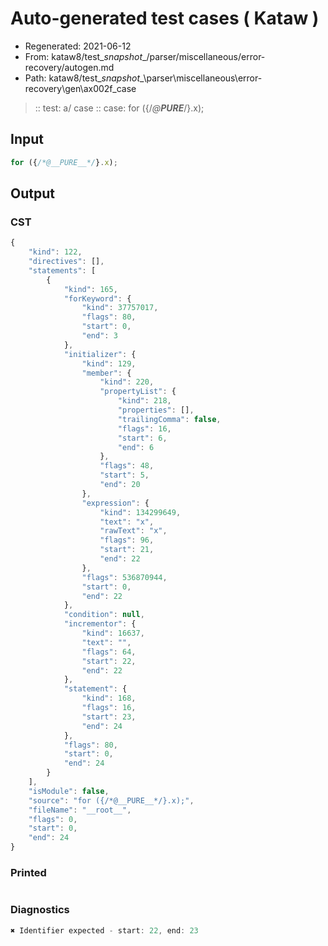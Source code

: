 # Auto-generated test cases ( Kataw )
- Regenerated: 2021-06-12
- From: kataw8/test\__snapshot__/parser/miscellaneous/error-recovery/autogen.md
- Path: kataw8/test\__snapshot__\parser\miscellaneous\error-recovery\gen\ax002f_case
> :: test: a/ case
> :: case: for ({/*@__PURE__*/}.x);
## Input

`````js
for ({/*@__PURE__*/}.x);
`````
## Output

### CST

```javascript
{
    "kind": 122,
    "directives": [],
    "statements": [
        {
            "kind": 165,
            "forKeyword": {
                "kind": 37757017,
                "flags": 80,
                "start": 0,
                "end": 3
            },
            "initializer": {
                "kind": 129,
                "member": {
                    "kind": 220,
                    "propertyList": {
                        "kind": 218,
                        "properties": [],
                        "trailingComma": false,
                        "flags": 16,
                        "start": 6,
                        "end": 6
                    },
                    "flags": 48,
                    "start": 5,
                    "end": 20
                },
                "expression": {
                    "kind": 134299649,
                    "text": "x",
                    "rawText": "x",
                    "flags": 96,
                    "start": 21,
                    "end": 22
                },
                "flags": 536870944,
                "start": 0,
                "end": 22
            },
            "condition": null,
            "incrementor": {
                "kind": 16637,
                "text": "",
                "flags": 64,
                "start": 22,
                "end": 22
            },
            "statement": {
                "kind": 168,
                "flags": 16,
                "start": 23,
                "end": 24
            },
            "flags": 80,
            "start": 0,
            "end": 24
        }
    ],
    "isModule": false,
    "source": "for ({/*@__PURE__*/}.x);",
    "fileName": "__root__",
    "flags": 0,
    "start": 0,
    "end": 24
}
```

### Printed

```javascript

```

### Diagnostics

```javascript
✖ Identifier expected - start: 22, end: 23

```

